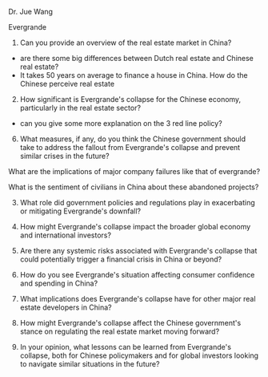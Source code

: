 Dr. Jue Wang

Evergrande 


1. Can you provide an overview of the real estate market in China?
- are there some big differences between Dutch real estate and Chinese real estate?
- It takes 50 years on average to finance a house in China. How do the Chinese perceive real estate

2. How significant is Evergrande's collapse for the Chinese economy, particularly in the real estate sector?

- can you give some more explanation on the 3 red line policy?
6. What measures, if any, do you think the Chinese government should take to address the fallout from Evergrande's collapse and prevent similar crises in the future?

What are the implications of major company failures like that of evergrande?

What is the sentiment of civilians in China about these abandoned projects?







3. What role did government policies and regulations play in exacerbating or mitigating Evergrande's downfall?
4. How might Evergrande's collapse impact the broader global economy and international investors?
5. Are there any systemic risks associated with Evergrande's collapse that could potentially trigger a financial crisis in China or beyond?

7. How do you see Evergrande's situation affecting consumer confidence and spending in China?
8. What implications does Evergrande's collapse have for other major real estate developers in China?
9. How might Evergrande's collapse affect the Chinese government's stance on regulating the real estate market moving forward?
10. In your opinion, what lessons can be learned from Evergrande's collapse, both for Chinese policymakers and for global investors looking to navigate similar situations in the future?